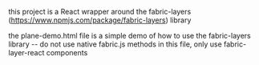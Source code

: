 this project is a React wrapper around the fabric-layers (https://www.npmjs.com/package/fabric-layers) library

the plane-demo.html file is a simple demo of how to use the fabric-layers library -- do not use native fabric.js methods in this file, only use fabric-layer-react components